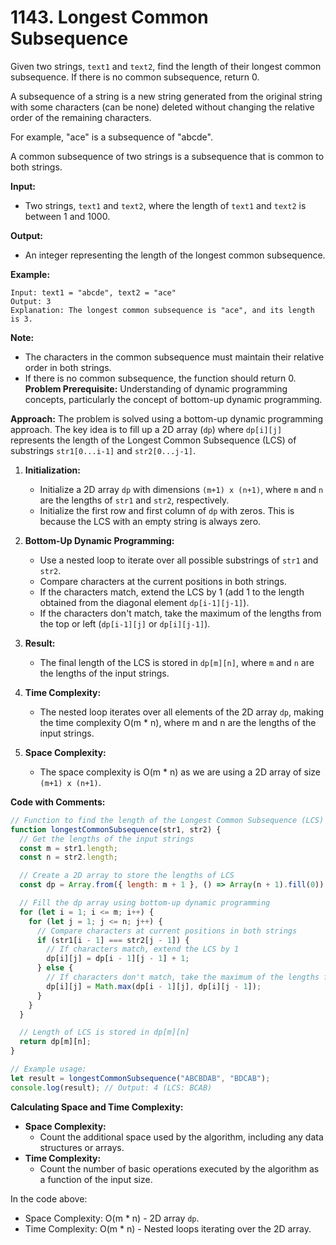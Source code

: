 # 1143. Longest Common Subsequence

Given two strings, `text1` and `text2`, find the length of their longest common subsequence. If there is no common subsequence, return 0.

A subsequence of a string is a new string generated from the original string with some characters (can be none) deleted without changing the relative order of the remaining characters.

For example, "ace" is a subsequence of "abcde".

A common subsequence of two strings is a subsequence that is common to both strings.

**Input:**
- Two strings, `text1` and `text2`, where the length of `text1` and `text2` is between 1 and 1000.

**Output:**
- An integer representing the length of the longest common subsequence.

**Example:**
```plaintext
Input: text1 = "abcde", text2 = "ace"
Output: 3
Explanation: The longest common subsequence is "ace", and its length is 3.
```

**Note:**
- The characters in the common subsequence must maintain their relative order in both strings.
- If there is no common subsequence, the function should return 0.
**Problem Prerequisite:**
Understanding of dynamic programming concepts, particularly the concept of bottom-up dynamic programming.

**Approach:**
The problem is solved using a bottom-up dynamic programming approach. The key idea is to fill up a 2D array (`dp`) where `dp[i][j]` represents the length of the Longest Common Subsequence (LCS) of substrings `str1[0...i-1]` and `str2[0...j-1]`.

1. **Initialization:**
   - Initialize a 2D array `dp` with dimensions `(m+1) x (n+1)`, where `m` and `n` are the lengths of `str1` and `str2`, respectively.
   - Initialize the first row and first column of `dp` with zeros. This is because the LCS with an empty string is always zero.

2. **Bottom-Up Dynamic Programming:**
   - Use a nested loop to iterate over all possible substrings of `str1` and `str2`.
   - Compare characters at the current positions in both strings.
   - If the characters match, extend the LCS by 1 (add 1 to the length obtained from the diagonal element `dp[i-1][j-1]`).
   - If the characters don't match, take the maximum of the lengths from the top or left (`dp[i-1][j]` or `dp[i][j-1]`).

3. **Result:**
   - The final length of the LCS is stored in `dp[m][n]`, where `m` and `n` are the lengths of the input strings.

4. **Time Complexity:**
   - The nested loop iterates over all elements of the 2D array `dp`, making the time complexity O(m * n), where m and n are the lengths of the input strings.

5. **Space Complexity:**
   - The space complexity is O(m * n) as we are using a 2D array of size `(m+1) x (n+1)`.

**Code with Comments:**
```javascript
// Function to find the length of the Longest Common Subsequence (LCS)
function longestCommonSubsequence(str1, str2) {
  // Get the lengths of the input strings
  const m = str1.length;
  const n = str2.length;

  // Create a 2D array to store the lengths of LCS
  const dp = Array.from({ length: m + 1 }, () => Array(n + 1).fill(0));

  // Fill the dp array using bottom-up dynamic programming
  for (let i = 1; i <= m; i++) {
    for (let j = 1; j <= n; j++) {
      // Compare characters at current positions in both strings
      if (str1[i - 1] === str2[j - 1]) {
        // If characters match, extend the LCS by 1
        dp[i][j] = dp[i - 1][j - 1] + 1;
      } else {
        // If characters don't match, take the maximum of the lengths from the top or left
        dp[i][j] = Math.max(dp[i - 1][j], dp[i][j - 1]);
      }
    }
  }

  // Length of LCS is stored in dp[m][n]
  return dp[m][n];
}

// Example usage:
let result = longestCommonSubsequence("ABCBDAB", "BDCAB");
console.log(result); // Output: 4 (LCS: BCAB)
```

**Calculating Space and Time Complexity:**
- **Space Complexity:**
  - Count the additional space used by the algorithm, including any data structures or arrays.
- **Time Complexity:**
  - Count the number of basic operations executed by the algorithm as a function of the input size.

In the code above:
- Space Complexity: O(m * n) - 2D array `dp`.
- Time Complexity: O(m * n) - Nested loops iterating over the 2D array.